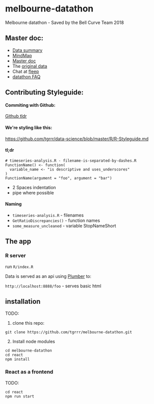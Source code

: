 # melbourne-datathon
Melbourne datathon - Saved by the Bell Curve Team 2018

## Master doc:

- [Data summary]
- [MindMap]
- [Master doc]
- The [original data]
- Chat at [fleep]
- [datathon FAQ]

## Contributing Styleguide:

#### Commiting with Github:

[Github tldr]

#### We're styling like this:

https://github.com/tgrrr/data-science/blob/master/R/R-Styleguide.md

#### tl;dr

```{r}
# timeseries-analysis.R - filename-is-separated-by-dashes.R
FunctionName() <- function(
  variable_name <- "is descriptive and uses_underscores"
)
FunctionName(argument = "foo", argument = "bar")
```

- 2 Spaces indentation
- pipe where possible

#### Naming

- `timeseries-analysis.R` - filenames
- `GetRatioDiscrepancies()` - function names
- `some_measure_uncleaned` - variable StopNameShort

## The app

### R server

run `R/index.R`

Data is served as an api using [Plumber] to:

`http://localhost:8888/foo` - serves basic html

## installation
TODO:

1. clone this repo:
```
git clone https://github.com/tgrrr/melbourne-datathon.git
```
2. Install node modules
```
cd melbourne-datathon
cd react
npm install
```

### React as a frontend
TODO:

```
cd react
npm run start

```

<!-- Links below here -->
[Plumber]: https://www.rplumber.io/docs/index.html
[Data summary]: https://docs.google.com/spreadsheets/d/1PcS6gzvsOFHVTtynRIkdGUV83lzN-5GH13EiGQkYsnI/edit#gid=749113941
[MindMap]: https://coggle.it/diagram/W1vA8k8sWFISnXMs/t/datathon-melbourne
[Master doc]:  https://docs.google.com/document/d/15oc2UvR6rXV2znR5E3uliyVpb78jmR0NJUWn5lT8Bzs/edit
[original data]: https://www.dropbox.com/sh/lnlpa5otyhw2k9n/AAAmIJ2KhhLqhEiAT8WVqJBda?dl=0
[fleep]: https://fleep.io/chat?cid=YvWknF-qRW-HDaRsOZOMXw
[datathon FAQ]: http://www.datasciencemelbourne.com/datathon/hackday-1-other-info/
[Github tldr]: https://github.com/tgrrr/tldr/blob/master/dev-setup/coding/git-tldr.md
